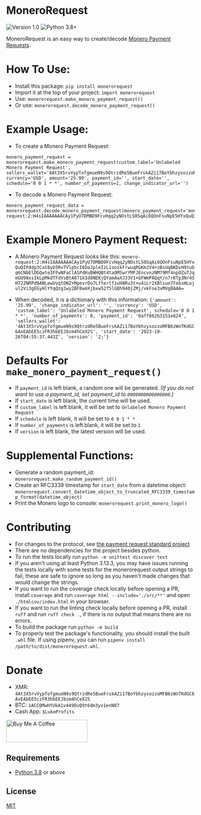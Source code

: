 # MoneroRequest
![Version 1.0](https://img.shields.io/badge/Version-1.0.0-orange.svg)
![Python 3.8+](https://img.shields.io/badge/Python-3.8+-3776ab.svg)

MoneroRequest is an easy way to create/decode [Monero Payment Requests](https://github.com/lukeprofits/Monero_Payment_Request_Standard).


# How To Use:
* Install this package: `pip install monerorequest`
* Import it at the top of your project: `import monerorequest`
* Use: `monerorequest.make_monero_payment_request()`
* Or use: `monerorequest.decode_monero_payment_request()`


# Example Usage:
* To create a Monero Payment Request:
```
monero_payment_request = monerorequest.make_monero_payment_request(custom_label='Unlabeled Monero Payment Request', sellers_wallet='4At3X5rvVypTofgmueN9s9QtrzdRe5BueFrskAZi17BoYbhzysozzoMFB6zWnTKdGC6AxEAbEE5czFR3hbEEJbsm4hCeX2S', currency='USD', amount='25.99', payment_id='', start_date='', schedule='0 0 1 * *', number_of_payments=1, change_indicator_url='')
```

* To decode a Monero Payment Request:
```
monero_payment_request_data = monerorequest.decode_monero_payment_request(monero_payment_request='monero-request:2:H4sIAAAAAAACAy1PyU7DMBD9FcvHqq2yNOstLS0SqAi6QOnFsuNpE5HYxQuQIP4dp3Cat8yb5RvTVlphcI6DaJpleIzLioozkFrwuqRGKmJV4+zBsUqBKDvH9tubq6CNbElDGQwte3FFwNFaClASPdKuBWHQBt4taOMSwrYMFJEncvnzNM79Mf4npOZuTJqmGU98xsIkLpMkdTFdVsBtA871kId8NEKjQYamAaXJJ3V1+GFWmPAQqY/n7rKTp3Nr4SHT2ZNRPd9ANLewUvqtONZ+MpevrOo7LfterlfzuH8Ru3t+u4iLr2XBlsuo7FebsHLojul2Vi3gEGyHlYYqQzg1wy2BF8wmXjbxw52f5lGQh940jZMj/vkFse3xMVgBAAA=')
```

# Example Monero Payment Request:
* A Monero Payment Request looks like this: 
```monero-request:2:H4sIAAAAAAACAy1PyU7DMBD9FcvHqq2yNOstLS0SqAi6QOnFsuNpE5HYxQuQIP4dp3Cat8yb5RvTVlphcI6DaJpleIzLioozkFrwuqRGKmJV4+zBsUqBKDvH9tubq6CNbElDGQwte3FFwNFaClASPdKuBWHQBt4taOMSwrYMFJEncvnzNM79Mf4npOZuTJqmGU98xsIkLpMkdTFdVsBtA871kId8NEKjQYamAaXJJ3V1+GFWmPAQqY/n7rKTp3Nr4SHT2ZNRPd9ANLewUvqtONZ+MpevrOo7LfterlfzuH8Ru3t+u4iLr2XBlsuo7FebsHLojul2Vi3gEGyHlYYqQzg1wy2BF8wmXjbxw52f5lGQh940jZMj/vkFse3xMVgBAAA=```

* When decoded, it is a dictionary with this information: `{'amount': '25.99', 'change_indicator_url': '', 'currency': 'USD', 'custom_label': 'Unlabeled Monero Payment Request', schedule='0 0 1 * *', 'number_of_payments': 0, 'payment_id': '0aff662b3151e624', 'sellers_wallet': '4At3X5rvVypTofgmueN9s9QtrzdRe5BueFrskAZi17BoYbhzysozzoMFB6zWnTKdGC6AxEAbEE5czFR3hbEEJbsm4hCeX2S', 'start_date': '2023-10-26T04:55:37.443Z', 'version': '2;'}`


# Defaults For `make_monero_payment_request()`
* If `payment_id` is left blank, a random one will be generated. *(If you do not want to use a payment_id, set payment_id to `0000000000000000`.)*
* If `start_date` is left blank, the current time will be used.
* If `custom_label` is left blank, it will be set to `Unlabeled Monero Payment Request`
* If `schedule` is left blank, it will be set to `0 0 1 * *`
* If `number_of_payments` is left blank, it will be set to `1`
* If `version` is left blank, the latest version will be used.


# Supplemental Functions: 
* Generate a random payment_id: `monerorequest.make_random_payment_id()`
* Create an RFC3339 timestamp for `start_date` from a datetime object: `monerorequest.convert_datetime_object_to_truncated_RFC3339_timestamp_format(datetime_object)`
* Print the Monero logo to console: `monerorequest.print_monero_logo()`

# Contributing
* For changes to the protocol, see [the payment request standard project](https://github.com/lukeprofits/Monero_Payment_Request_Standard)
* There are no dependencies for the project besides python.
* To run the tests locally run `python -m unittest discover test`
* If you aren't using at least Python 3.13.3, you may have issues running the tests locally with some tests for the monerorequest output strings to fail, these are safe to ignore so long as you haven't made changes that would change the strings.
* If you want to run the coverage check locally before opening a PR, install `coverage` and run `coverage html --include='./src/**'` and open `./htmlcov/index.html` in your browser.
* If you want to run the linting check locally before opening a PR, install `ruff` and run `ruff check .`, if there is no output that means there are no errors.
* To build the package run `python -m build`
* To properly test the package's functionality, you should install the built `.whl` file. If using pipenv, you can run `pipenv install /path/to/dist/monerorequest.whl`.

# Donate
- XMR: `4At3X5rvVypTofgmueN9s9QtrzdRe5BueFrskAZi17BoYbhzysozzoMFB6zWnTKdGC6AxEAbEE5czFR3hbEEJbsm4hCeX2S`
- BTC: `1ACCQMwHYUkA1v449DvQ9t6dm3yv1enN87`
- Cash App: `$LukeProfits`
<a href="https://www.buymeacoffee.com/lukeprofits" target="_blank">
  <img src="https://cdn.buymeacoffee.com/buttons/v2/default-yellow.png" alt="Buy Me A Coffee" style="height: 60px !important;width: 217px !important;">
</a><br>

## Requirements
* [Python 3.8](https://www.python.org/downloads/) or above


## License
[MIT](/LICENSE)
